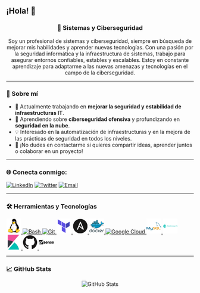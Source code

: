 ## ¡Hola! 👋

<h3 align="center">🚀 Sistemas y Ciberseguridad</h3>

<p align="center">
  Soy un profesional de sistemas y ciberseguridad, siempre en búsqueda de mejorar mis habilidades y aprender nuevas tecnologías. Con una pasión por la seguridad informática y la infraestructura de sistemas, trabajo para asegurar entornos confiables, estables y escalables. Estoy en constante aprendizaje para adaptarme a las nuevas amenazas y tecnologías en el campo de la ciberseguridad.
</p>

---

### 💬 Sobre mí
- 🔭 Actualmente trabajando en **mejorar la seguridad y estabilidad de infraestructuras IT**.
- 🌱 Aprendiendo sobre **ciberseguridad ofensiva** y profundizando en **seguridad en la nube**.
- 💡 Interesado en la automatización de infraestructuras y en la mejora de las prácticas de seguridad en todos los niveles.
- 💬 ¡No dudes en contactarme si quieres compartir ideas, aprender juntos o colaborar en un proyecto!

---

### 🌐 Conecta conmigo:
<p align="left">
  <a href="https://linkedin.com/in/tu-usuario" target="_blank"><img src="https://cdn.jsdelivr.net/npm/simple-icons@3.0.1/icons/linkedin.svg" alt="LinkedIn" width="40" height="40"/></a>
  <a href="https://twitter.com/tu-usuario" target="_blank"><img src="https://cdn.jsdelivr.net/npm/simple-icons@3.0.1/icons/twitter.svg" alt="Twitter" width="40" height="40"/></a>
  <a href="mailto:tu-email@example.com" target="_blank"><img src="https://cdn.jsdelivr.net/npm/simple-icons@3.0.1/icons/gmail.svg" alt="Email" width="40" height="40"/></a>
</p>

---

### 🛠️ Herramientas y Tecnologías
<p align="left"> 
  <a href="https://www.linux.org/" target="_blank" rel="noreferrer"> <img src="https://raw.githubusercontent.com/devicons/devicon/master/icons/linux/linux-original.svg" alt="Linux" width="40" height="40"/> </a> 
  <a href="https://www.gnu.org/software/bash/" target="_blank" rel="noreferrer"> <img src="https://www.vectorlogo.zone/logos/gnu_bash/gnu_bash-icon.svg" alt="Bash" width="40" height="40"/> </a> 
  <a href="https://git-scm.com/" target="_blank" rel="noreferrer"> <img src="https://www.vectorlogo.zone/logos/git-scm/git-scm-icon.svg" alt="Git" width="40" height="40"/> </a> 
  <a href="https://www.terraform.io/" target="_blank" rel="noreferrer"> <img src="https://raw.githubusercontent.com/devicons/devicon/refs/heads/master/icons/terraform/terraform-original.svg" alt="Terraform" width="40" height="40"/> </a>
  <a href="https://www.ansible.com/" target="_blank" rel="noreferrer"> <img src="https://raw.githubusercontent.com/devicons/devicon/refs/heads/master/icons/ansible/ansible-original.svg" alt="Ansible" width="40" height="40"/> </a> 
  <a href="https://www.docker.com/" target="_blank" rel="noreferrer"> <img src="https://raw.githubusercontent.com/devicons/devicon/master/icons/docker/docker-original-wordmark.svg" alt="Docker" width="40" height="40"/> </a> 
  <a href="https://cloud.google.com" target="_blank" rel="noreferrer"> <img src="https://www.vectorlogo.zone/logos/google_cloud/google_cloud-icon.svg" alt="Google Cloud" width="40" height="40"/> </a> 
  <a href="https://www.mysql.com/" target="_blank" rel="noreferrer"> <img src="https://raw.githubusercontent.com/devicons/devicon/master/icons/mysql/mysql-original-wordmark.svg" alt="MySQL" width="40" height="40"/> </a> 
  <a href="https://www.elastic.co/es/elasticsearch" target="_blank" rel="noreferrer"> <img src="https://raw.githubusercontent.com/devicons/devicon/refs/heads/master/icons/elasticsearch/elasticsearch-plain-wordmark.svg" alt="Elasticsearch" width="40" height="40"/> </a>
  <a href="https://www.elastic.co/es/kibana" target="_blank" rel="noreferrer"> <img src="https://raw.githubusercontent.com/devicons/devicon/refs/heads/master/icons/kibana/kibana-original.svg" alt="Kibana" width="40" height="40"/> </a>
  <a href="https://github.com/" target="_blank" rel="noreferrer"> <img src="https://raw.githubusercontent.com/devicons/devicon/refs/heads/master/icons/github/github-original.svg" alt="GitHub" width="40" height="40"/> </a>
  <a href="https://www.pfsense.org/" target="_blank" rel="noreferrer"> <img src="https://raw.githubusercontent.com/devicons/devicon/refs/heads/master/icons/pfsense/pfsense-original-wordmark.svg" alt="pfSense" width="40" height="40"/> </a>
</p>

---

### 📈 GitHub Stats
<p align="center">
  <img src="https://github-readme-stats.vercel.app/api?username=tu-usuario&show_icons=true&theme=radical" alt="GitHub Stats"/>
</p>
